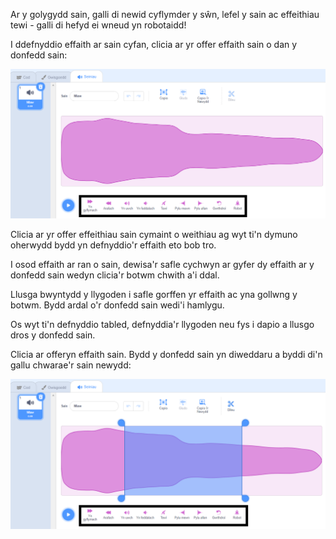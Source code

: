 Ar y golygydd sain, galli di newid cyflymder y sŵn, lefel y sain ac effeithiau tewi - galli di hefyd ei wneud yn robotaidd!

I ddefnyddio effaith ar sain cyfan, clicia ar yr offer effaith sain o dan y donfedd sain:

![Amlygu'r offer effeithiau sain.](images/sound-effect-whole.png)

Clicia ar yr offer effeithiau sain cymaint o weithiau ag wyt ti'n dymuno oherwydd bydd yn defnyddio'r effaith eto bob tro.

I osod effaith ar ran o sain, dewisa'r safle cychwyn ar gyfer dy effaith ar y donfedd sain wedyn clicia'r botwm chwith a'i ddal.

Llusga bwyntydd y llygoden i safle gorffen yr effaith ac yna gollwng y botwm. Bydd ardal o'r donfedd sain wedi'i hamlygu.

Os wyt ti'n defnyddio tabled, defnyddia'r llygoden neu fys i dapio a llusgo dros y donfedd sain.

Clicia ar offeryn effaith sain. Bydd y donfedd sain yn diweddaru a byddi di'n gallu chwarae'r sain newydd:

![Y donfedd sain yn y Golygydd Sain gyda'r ardal ganol wedi'i hamlygu.](images/trim-sound.png)

